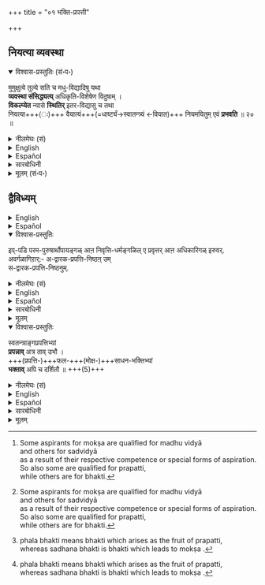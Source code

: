 +++
title = "०१ भक्ति-प्रपत्ती"

+++
## नियत्या व्यवस्था
<details open><summary>विश्वास-प्रस्तुतिः (सं॰प॰)</summary>

मुमुक्षुत्वे तुल्ये सति च मधु-विद्यादिषु यथा  
**व्यवस्था संसिद्ध्यत्य्** अधिकृति-विशेषेण विदुषाम् ।  
**विकल्प्येत** न्यासे **स्थितिर्** इतर-विद्यासु च तथा  
नियत्या+++(ः)+++ वैयात्यं+++(=धार्ष्ट्यं→स्वातन्त्र्यं ←वियात)+++ नियमयितुम् एवं **प्रभवति** ॥ २० ॥
</details>

<details><summary>नीलमेघः (सं)</summary>

मुमुक्षुत्वे तुल्ये सति च मधु-विद्यादिषु यथा  
**व्यवस्था संसिद्ध्यत्य्** अधिकृति-विशेषेण विदुषाम् ।  
**विकल्प्येत** न्यासे **स्थितिर्** इतर-विद्यासु च तथा  
नियत्या+++(ः)+++ वैयात्यं+++(=धार्ष्ट्यं→स्वातन्त्र्यं ←वियात)+++ नियमयितुम् एवं **प्रभवति** ॥ २० ॥
</details>

<details><summary>English</summary>

Even though the desire for mokṣa  is the same,  
a distinction arises among those who practise the vidyās or forms of meditation prescribed in the śrutis,  
as a result of their respective qualifications[^42] or competence in regard to such vidyās as Madhuvidyā, Sadvidyā and so on.  
In the same way, a distinction arises between the adoption of prapatti and other vidyās (which are of the nature of bhakti or devout meditation),  
as a result of an unseen power or destiny  
depending on past karma  
which brooks no questioning.

[^42]: 

    Some aspirants for mokṣa  are qualified for madhu vidyā  
    and others for sadvidyā  
    as a result of their respective competence or special forms of aspiration.  
    So also some are qualified for prapatti,  
    while others are for bhakti.

</details>

<details><summary>Español</summary>

Even though the desire for mokṣa  is the same,  
a distinction arises among those who practise the vidyās or forms of meditation prescribed in the śrutis,  
as a result of their respective qualifications[^es42] or competence in regard to such vidyās as Madhuvidyā, Sadvidyā and so on.  
In the same way, a distinction arises between the adoption of prapatti and other vidyās (which are of the nature of bhakti or devout meditation),  
as a result of an unseen power or destiny  
depending on past karma  
which brooks no questioning.

[^es42]: 

    Some aspirants for mokṣa  are qualified for madhu vidyā  
    and others for sadvidyā  
    as a result of their respective competence or special forms of aspiration.  
    So also some are qualified for prapatti,  
    while others are for bhakti.

</details>

<details><summary>सारबोधिनी</summary>

कीऴधिकारत्तिल् निवृत्तिधर्मङ्गळिले प्रवृत्तरानवर्गळ् मुमुक्षुक्कळाऩ अधिकारिकळ् ऎऩ्ऱु सामान्यमागच् चॊल्लप्पट्टवधिकारिकळिल् सिलरुक्कु भक्तियुम् सिलरुक्कु प्रपत्तियुम् ऎऩ्ऱु इप्पडि अधिकारिभेदव्यवस्थयाऽनुष्ठेयमॆऩ्ऱु सॊल्लप्पोगिऱवऱाय् अधिकारार्थत्तै श्लोकत्ताले संग्रहिक्किऱार् मुमुक्षुत्व इत्यादिना ।  
विदुषां – उपासकानां । मुमुक्षुत्वे – मोक्षरूपफलार्थित्वे । तुल्ये सति च – मोक्षरूपफलमॊऩ्ऱागैयाले अदनुडैय इच्छै ऎल्लोरुक्कुम् सममायिरुन्दबोदिलुमॆऩ्ऱबडि. इङ्गु चकारम् वक्ष्यमाणव्यवस्थाविरोधद्योतकम्. सर्वरुक्कुम् मोक्षरूपफलमुम् मोक्षेच्छैयुम् सममायिरुन्दाल् ऒरुवनुक्कु ऒरु विद्यैयिलेये अधिकारमॆऩ्ऱु सॊल्लमुडियादिऱे. मधुविद्यादिषु – ‘‘असौ वा आदित्यो देवमधु’’ ऎऩ्ऱु सॊल्लप्पट्ट मधुविद्यैयिल्. आदिपदत्ताले सद्विद्यादिगळुक्कु ग्रहणम्.  
अधिकृतिविशेषेण – वस्वादिपदप्राप्तिपूर्वकब्रह्मप्राप्तिकामनारूप वधिकारत्तालुम्. व्यवधानरहित ब्रह्मप्राप्तिकामनारूपववधिकारत्तालुम्. व्यवस्था — परस्परपरिहारेण वर्तमानत्वम्. वस्वादिपदप्राप्तिपूर्वकब्रह्मप्राप्तिकामनावाऩ् मधुविद्यैयैये यनुष्ठिक्कक्कडवऩ्; व्यवधानरहितब्रह्मप्राप्तिकामनावाऩ् सद्विद्यादिगळैये यनुष्ठिक्कक्कडवनॆऩ्गिऱ नियममॆऩ्ऱबडि. यथा संसिध्यति तथेत्यन्वयः ।  
न्यासे – प्रपत्तिविद्यैयिल् इतरविद्यासु च – प्रपत्तिव्यतिरिक्त सदादिभक्तिविद्यैकळिलुम्. स्थितिः – वर्तनम्. अनुष्ठानमिति यावत् । तथा विकल्प्येत – अधिकृतिविशेषत्ताले व्यवस्थया विकल्पिक्कप्पडुगिऱदु. यथा मधुविद्या सद्विद्यादिगळिल् मुमुक्षुत्वरूपपरमफलेच्छै ऎल्ला मुमुक्षुक्कळुक्कुम् तुल्यमानालुम् वस्वादिपदप्राप्तिकामनारूपाऽवान्तरफलेच्छा तदभावरूपवधिकारविशेषत्ताले वस्वादिपदप्राप्तिकामना-वानुक्के मधुविद्यानुष्ठानम्; अदऩ्ऱिक्के केवलब्रह्मप्राप्तिकामनावानुक्कु सद्विद्याद्यनुष्ठानमे यॆऩ्ऱु व्यवस्थितमायिरुक्किऩ्ऱदो, अप्पडिये प्रारब्धकर्मनिवृत्तिपूर्वकमोक्षकामनावाऩ् प्रपत्तियैये अनुष्ठिक्कक्कडवऩ्; प्रारब्धावसाने मोक्षकामनावाऩ् भक्तियैये अनुष्ठिक्कक् कडवऩ्. अथवा अकिञ्चनऩ् प्रपत्तियैये अनुष्ठिक्कक्कडवऩ्; सकिञ्चनऩ् भक्तियैये अनुष्ठिक्कक् कडवनॆऩ्ऱे व्यवस्थितमागक्कडवदॆऩ्ऱु करुत्तु. मुमुक्षुक्कळिल् सिलरुक्कु शीघ्रमागवे प्रारब्धकर्मनिवृत्तिपूर्वकमोक्षकामनैयुम् सिलरुक्कु प्रारब्धावसाने मोक्षकामनैयुम् वरुमागिलऩ्ऱो इव्वधिकारम् सिद्धिप्पदु?  
तत्त्ववित्तुक्कळाय्ळ् आ दोष-सप्तकानुसन्धानत्ताल् ए वैराग्य-शालिकळ् आऩ मुमुक्षुक्कळिल्  
सिलरुक्कु प्रारब्ध-कर्म-निवृत्ति-पूर्वक--मोक्ष-कामना-रूपम् आनव् अधिकारम् उम्,  
सिलरुक्कु प्रारब्धावसाने मोक्षेच्छा-रूपम् आनव् अधिकारम् उम्  
सिद्धिक्क नियामकम् उण्डोवॆऩ्ऩ वरुळिच्चॆय्गिऱार् नियत्या इत्यादिना । 

नियतिः – अदृष्टविशेषम्. वैयात्यं – धार्ष्ट्यम्.  
एवं नियमयितुं – व्यवस्थिततया एतादृशेच्छां संपादयितुं प्रभवति ।  
ऎल्लोरुक्क् उम् तत्त्व-ज्ञानम् उम्, वैराग्यादिगळ् उम्, समम् आय् इरुन्दाल् उम्  
इव्व् इच्छा-रूपव् अधिकार-वैचित्र्य-जनने  
तत्-तद्-अधिकारिकळ्-उडैय अदृष्ट-वैचित्र्यम् ए नियामकम्  
ऎऩ्ऱु करुत्तु.  

</details>

<details><summary>मूलम् (सं॰प॰)</summary>

मुमुक्षुत्वे तुल्ये सति च मधुविद्यादिषु यथा  
व्यवस्था संसिद्ध्यत्यधिकृतिविशेषेण विदुषाम् ।  
विकल्प्येत न्यासे स्थितिरितरविद्यासु च तथा  
नियत्या वैयात्यं नियमयितुमेवं प्रभवति ॥ २० ॥
</details>

## द्वैविध्यम्
<details><summary>English</summary>

TWO KINDS OF ADHIKARĪS:
</details>

<details><summary>Español</summary>

TWO KINDS OF ADHIKARĪS:
</details>

<details open><summary>विश्वास-प्रस्तुतिः</summary>

इप्-पडि परम-पुरुषार्थोपायङ्गळ् आऩ निवृत्ति-धर्मङ्गळिल् ए प्रवृत्तर् आऩ अधिकारिगळ् इरुवर्.
अवर्गळागिऱार्:- अ-द्वारक-प्रपत्ति-निष्ठऩ् उम्  
स-द्वारक-प्रपत्ति-निष्ठनुम्.
</details>

<details><summary>नीलमेघः (सं)</summary>

इत्थं परमपुरुषार्थोपायेषु निवृत्तिधर्मेषु प्रवृत्ताव्  
अधिकारिणौ द्वौ, अद्वारकमपत्तिनिष्ठः सद्वारकप्रपत्तिनिष्ठश्चेति । 
</details>

<details><summary>English</summary>

Among those who thus resort to the practice of the dharmas of renunciation  
as a means for the attainment of the supreme goal of life (namely mokṣa ),  
there are two classes of qualified persons :

those who adopt prapatti as the sole and direct means  
and those to whom prapatti is auxiliary to the chief means, viz., bhakti.  
</details>

<details><summary>Español</summary>

Among those who thus resort to the practice of the dharmas of renunciation  
as a means for the attainment of the supreme goal of life (namely mokṣa ),  
there are two classes of qualified persons :

those who adopt prapatti as the sole and direct means  
and those to whom prapatti is auxiliary to the chief means, viz., bhakti.  
</details>

<details><summary>सारबोधिनी</summary>

कीऴ्च्चॊऩ्ऩ मुमुक्षुक्कळै अधिकारिभेदत्ताले विभजित्तुक् काट्टुगिऱार् इप्पडि इत्यादियाल्. निवृत्तिधर्मङ्गळिले प्रवृत्तरानवधिकारिकळॆऩ्ऱु सॊऩ्ऩाल् नामसङ्कीर्तनकर्मयोगज्ञानयोगादिनिवृत्तिधर्मङ्गळिल् प्रवृत्तर्गळनेगरागैया लिरुवरॆऩ्ऱु सॊल्लमुडियादु; अदऱ्‌काग परमपुरुषार्थोपायङ्गळानवॆऩ्ऱु निवृत्तिधर्मङ्गळै विशेषित्तदु. इङ्गु उपायशब्दम् परमफलसाधनमाऩ भगवानुक्कु साक्षाद्वशीकरणोपायपरमागैयाल् परंपरया फलसाधनङ्गळाऩ नामसङ्कीर्तनादिगळुक्कु व्यावृत्तिः । परस्परासमानाधिकरण विभाजकधर्मत्तैयिट्टु इरुवरैयुम् निरूपिक्किऱार् अवर्गळागिऱारित्यादियाल्. 
</details>

<details><summary>मूलम्</summary>

इप्पडि परमपुरुषार्थोपायङ्गळाऩ निवृत्तिधर्मङ्गळिले प्रवृत्तराऩ अधिकारिकळिरुवर्.
अवर्गळागिऱार्:- अद्वारकप्रपत्तिनिष्ठनुम् सद्वारकप्रपत्तिनिष्ठनुम्. 
</details>

<details open><summary>विश्वास-प्रस्तुतिः</summary>

स्वतन्त्राङ्गप्रपत्तिभ्यां  
**प्रपन्नाव्** अत्र ताव् उभौ ।  
+++(प्रपत्ति-)+++फल-+++(मोक्ष-)+++साधन-भक्तिभ्यां  
**भक्ताव्** अपि च दर्शितौ ॥ +++(5)+++
</details>

<details><summary>नीलमेघः (सं)</summary>

स्वतन्त्राङ्गप्रपत्तिभ्यां  
**प्रपन्नाव्** अत्र ताव् उभौ ।  
+++(प्रपत्ति-)+++फल-+++(मोक्ष-)+++साधन-भक्तिभ्यां  
**भक्ताव्** अपि च **दर्शितौ** ॥ +++(5)+++
</details>

<details><summary>English</summary>

Both these are prapannas,  
one adopting prapatti as an independent means  
and the other adopting it as aṅga to bhakti.  
Both of them are also called bhaktas,  
because bhakti is the phala[^43] or fruit for one  
and sādhana or means for the other,

[^43]: 

    phala bhakti means bhakti which arises as the fruit of prapatti,  
    whereas sadhana bhakti is bhakti which leads to mokṣa .
</details>

<details><summary>Español</summary>

Both these are prapannas,  
one adopting prapatti as an independent means  
and the other adopting it as aṅga to bhakti.  
Both of them are also called bhaktas,  
because bhakti is the phala[^es43] or fruit for one  
and sādhana or means for the other,

[^es43]: 

    phala bhakti means bhakti which arises as the fruit of prapatti,  
    whereas sadhana bhakti is bhakti which leads to mokṣa .
</details>

<details><summary>सारबोधिनी</summary>

भक्तनुम् प्रपन्ननुमॆऩ्ऱु सॊल्लक्कूडादो? इरुवरुम् प्रपन्नरायुमिरुवरुम् भक्तरायुमिरुप्पदाल् भक्तत्वप्रपन्नत्वङ्गळ् परस्परासमानाधिकरणधर्ममल्लामैयाल् अप्पडि विभागम् सॊल्लक्कूडादॆऩ्ऩिल्; इरुवरुम् भक्तरायुम् प्रपन्नरायुमिरुक्कुम्बडियॆङ्ङनेयॆऩ्ऩ वरुळिच्चॆय्गिऱार् स्वतन्त्राङ्गेत्यादिना । अत्र – निवृत्तिधर्मनिष्ठर्गळिल्. तावुभौ – सद्वारकाद्वारकप्रपत्तिनिष्ठर्गळिरुवरुम्. स्वतन्त्राङ्गप्रपत्तिभ्यां – स्वतन्त्रप्रपत्त्यङ्गप्रपत्तिभ्यामित्यर्थः । धान्येन धनवानितिवदभेदे तृतीया । प्रपन्नौ भवतः – प्रपत्तिमान्कळाग आगिऱार्गळ्. फलसाधनभक्तिभ्यां – फलभक्तिसाधनभक्तिभ्यामित्यर्थः । भक्तावपि च – भक्तिमान्कळागवुम्, दर्शितौ – प्रमाणङ्गळालॆऩ्ऱु शेषम्. तथा च इरुवरुम् भक्तरायुम् प्रपन्नरायुमिरुप्पदाल् सद्वारकप्रपत्तिनिष्ठर् अद्वारकप्रपत्तिनिष्ठरॆऩ्ऱे पिरिक्कवेण्डुमेयॊऴिय भक्तरुम् प्रपन्नरुमॆऩ्ऱु पिरिक्कक् कूडादॆऩ्ऱु करुत्तु.   
</details>

<details><summary>मूलम्</summary>

स्वतन्त्राङ्गप्रपत्तिभ्यां  
प्रपन्नावत्र तावुभौ ।  
फलसाधनभक्तिभ्यां  
भक्तावपि च दर्शितौ ॥ 
</details>

